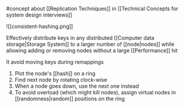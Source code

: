 #concept about [[Replication Techniques]] in [[Technical Concepts for system design interviews]]

![[consistent-hashing.png]]

Effectively distribute keys in any distributed [[Computer data storage|Storage System]] to a larger number of [[node|nodes]] while allowing adding or removing nodes without a large [[Performance]] hit

It avoid moving keys during remappings

1. Plot the node's [[hash]] on a ring
2. Find next node by rotating clock-wise
3. When a node goes down, use the next one instead
4. To avoid overload (which might kill nodes), assign virtual nodes in [[randomness|random]] positions on the ring